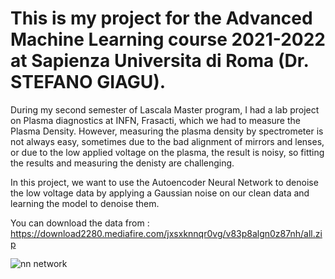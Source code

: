 # This is my project for the  Advanced Machine Learning course 2021-2022 at Sapienza Universita di Roma (Dr. STEFANO GIAGU).

During my second semester of Lascala Master program, I had a lab project on Plasma diagnostics at INFN, Frasacti, which we had to measure the Plasma Density.
However, measuring the plasma density by spectrometer is not always easy, sometimes due to the bad alignment of mirrors and lenses, or due to the low applied voltage on the plasma, the result is noisy, so fitting the results and measuring the denisty are challenging. 

In this project, we want to use the Autoencoder Neural Network to denoise the low voltage data by applying a Gaussian noise on our clean data and learning the model to denoise them. 

You can download the data from :
https://download2280.mediafire.com/jxsxknnqr0vg/v83p8algn0z87nh/all.zip


![nn network](https://user-images.githubusercontent.com/107031954/176000482-9ab11845-8d74-4ff0-b3f7-68a67b469a0c.png)
